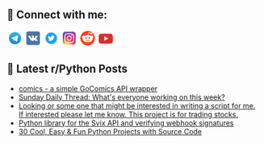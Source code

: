 ## 🔎 Connect with me:
[<img src="https://github.com/bullbesh/bullbesh/blob/main/images/Telegram.png" width="32" height="32" />](https://t.me/bullbesh)
[<img src="https://github.com/bullbesh/bullbesh/blob/main/images/VK.png" width="32" height="32" />](https://vk.com/bullbesh)
[<img src="https://github.com/bullbesh/bullbesh/blob/main/images/Twitter.png" width="32" height="32" />](https://twitter.com/bullbesh1)
[<img src="https://github.com/bullbesh/bullbesh/blob/main/images/Instagram.png" width="32" height="32" />](https://www.instagram.com/bullbesh)
[<img src="https://github.com/bullbesh/bullbesh/blob/main/images/Reddit.png" width="32" height="32" />](https://www.reddit.com/user/bullbesh)
[<img src="https://github.com/bullbesh/bullbesh/blob/main/images/YouTube.png" width="32" height="32" />](https://www.youtube.com/channel/UCtfjRs6uzgq5mfm8S06WTcg)

## 📕 Latest r/Python Posts
<!-- BLOG-POST-LIST:START -->
- [comics - a simple GoComics API wrapper](https://www.reddit.com/r/Python/comments/1008dzy/comics_a_simple_gocomics_api_wrapper/)
- [Sunday Daily Thread: What&#39;s everyone working on this week?](https://www.reddit.com/r/Python/comments/10073zi/sunday_daily_thread_whats_everyone_working_on/)
- [Looking or some one that might be interested in writing a script for me. If interested please let me know. This project is for trading stocks.](https://www.reddit.com/r/Python/comments/1005fu4/looking_or_some_one_that_might_be_interested_in/)
- [Python library for the Svix API and verifying webhook signatures](https://www.reddit.com/r/Python/comments/10052uu/python_library_for_the_svix_api_and_verifying/)
- [30 Cool, Easy &amp; Fun Python Projects with Source Code](https://www.reddit.com/r/Python/comments/1002u44/30_cool_easy_fun_python_projects_with_source_code/)
<!-- BLOG-POST-LIST:END -->
